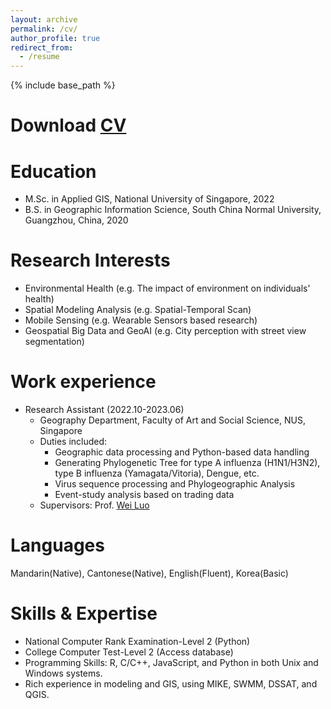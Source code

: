 ```yaml
---
layout: archive
permalink: /cv/
author_profile: true
redirect_from:
  - /resume
---
```


{% include base_path %}

Download [CV](http://LixianSu.github.io/files/CV_LixianSu.pdf)
======

Education
======
* M.Sc. in Applied GIS, National University of Singapore, 2022
* B.S. in Geographic Information Science, South China Normal University, Guangzhou, China, 2020

Research Interests
======
* Environmental Health (e.g. The impact of environment on individuals' health)
* Spatial Modeling Analysis (e.g. Spatial-Temporal Scan)
* Mobile Sensing (e.g. Wearable Sensors based research)
* Geospatial Big Data and GeoAI (e.g. City perception with street view segmentation)

<div style="display: none">
Research Highlights
======
* Development of [spectral transformation](https://doi.org/10.1029/2019WR026962) and its [application](https://doi.org/10.1016/j.jhydrol.2021.126816) in hydro-climatology
* An [open-source tool](https://cran.r-project.org/web/packages/WASP/index.html) for improved system modelling: [Wavelet System Prediction (WASP)](https://doi.org/10.1016/j.envsoft.2020.104907)
* Quantification of future changes in drought and [agricultural production](https://doi.org/10.1007/s00704-018-2617-z) under global warming
* [Postprocessing techniques](https://doi.org/10.1029/2021GL092953) for correcting climate model simulations in the [time-frequency domain](https://doi.org/10.1029/2022GL100550)
* Development of [index-based drought insurance](https://doi.org/10.1108/AFR-02-2020-0020) for disaster risk transfer
</div>

Work experience
======
* Research Assistant (2022.10-2023.06)
  * Geography Department, Faculty of Art and Social Science, NUS, Singapore
  * Duties included: 
	+ Geographic data processing and Python-based data handling
    + Generating Phylogenetic Tree for type A influenza (H1N1/H3N2), type B influenza (Yamagata/Vitoria), Dengue, etc.
    + Virus sequence processing and Phylogeographic Analysis
    + Event-study analysis based on trading data
  * Supervisors: Prof. [Wei Luo](https://ap5.fas.nus.edu.sg/fass/geowl/)

<div style="display: none">
* Nov. 2015 - Feb. 2018: Research Assistant/Engineer
  * Tropical Marine Science Institute, National University of Singapore, Singapore
  * Duties included: 
    + Lead the Crop Modelling on Prediction of Rice Yield with DSSAT in Vietnam - Climate Change and Food Security Studies.
	+ Involve in the Development of Index-based Drought Insurance for Sovereign Disaster Risk Transfer, World Bank Project. 
	+ Involve in the Study on Impact of Climate Change on Inland and Coastal Flooding in Singapore, Public Utilities Board Project.
	+ Involve in the Effectiveness of ABC Waters Design Features (Sponge Cities) for Runoff Quantity Control in Singapore, Public Utilities Board Project.
  * Supervisor: Prof. [Shie-Yui Liong](https://scholar.google.com.au/citations?user=PvpaEVUAAAAJ&hl=en)

* Mar. 2015 - Sep. 2015: Intern
  * Ingenieurgesellschaft Prof. Dr. Sieker mbH, Berlin, Germany
  * Duties included:
    + Lead the Development of the Time-Area Function Model Based on QGIS Environment for Stormwater Management.
    + Involve in a Project in Saudi Arabia on Flood Modelling and Mitigation of Hafar Al-Batin City.   
  * Supervisor: Prof. [Frank Molkenthin](https://www.b-tu.de/fg-hydrologie/team/mitarbeiter/apl-prof-frank-molkenthin) and Prof. [Heiko Sieker](https://www.sieker.de/aktuelles/news/heiko-sieker-honorarprofessor-an-der-tu-berlin-143.html?no_cache=1)

Publications
======
  <ul>{% for post in site.publications %}
    {% include archive-single-cv.html %}
  {% endfor %}</ul>
 
Talks
======
  <ul>{% for post in site.talks %}
    {% include archive-single-talk-cv.html %}
  {% endfor %}</ul>
  
Teaching
======
  <ul>{% for post in site.teaching %}
    {% include archive-single-cv.html %}
  {% endfor %}</ul>
</div>

Languages
======
Mandarin(Native), Cantonese(Native), English(Fluent), Korea(Basic)

Skills & Expertise 
======
* National Computer Rank Examination-Level 2 (Python) 
* College Computer Test-Level 2 (Access database)
* Programming Skills: R, C/C++, JavaScript, and Python in both Unix and Windows systems.
* Rich experience in modeling and GIS, using MIKE, SWMM, DSSAT, and QGIS.

<div style="display: none">
Service and leadership
======
* Contribute to First Order Draft of IPCC 6th Assessment Report (FOD-WGII-AR6) as a group reviewer
* Contribute to Second Order Draft of IPCC 6th Assessment Report (SOD-WGI-AR6) as a group reviewer
* Topic Coordinator for a [Special Issue of Frontiers in Marine Science](https://www.frontiersin.org/research-topics/46827/toxicological-endpoints-and-bioavailability-of-emerging-contaminants-and-their-impacts-on-marine-nut)
* Reviewer Editor: 
  + Frontiers in Water (Sections: Water and Climate; Water and Hydrocomplexity)
* Reviewer for Scholarly Journals: 
  + Journal of Hydrology
  + Frontiers in Water
  + International Journal of River Basin Management 
  + Water; Sustainability; International Journal of Environmental Research and Public Health

Membership
======
* American Geosciences Union (AGU)
* Asia Oceania Geosciences Society (AOGS)
* International Commission of Statistical Hydrology (ICSH-IAHS)
* Modeling and Simulation Society of Australia and New Zealand (MSSANZ)
</div>